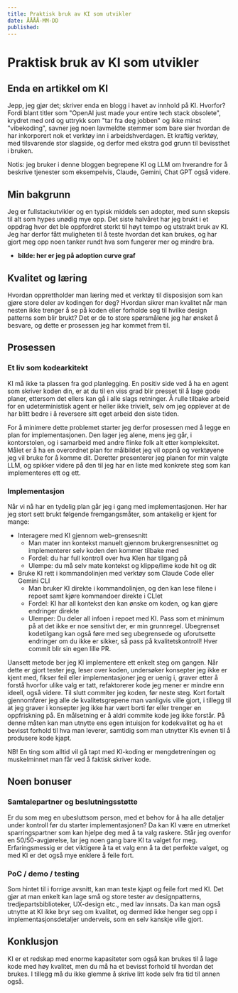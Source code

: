 ```yaml
---
title: Praktisk bruk av KI som utvikler
date: ÅÅÅÅ-MM-DD
published:
---
```


# Praktisk bruk av KI som utvikler

## Enda en artikkel om KI

Jepp, jeg gjør det; skriver enda en blogg i havet av innhold på KI. Hvorfor? Fordi blant titler som "OpenAI just made your entire tech stack obsolete", krydret med ord og uttrykk som "tar fra deg jobben" og ikke minst "vibekoding", savner jeg noen lavmeldte stemmer som bare sier hvordan de har inkorporert nok et verktøy inn i arbeidshverdagen. Et kraftig verktøy, med tilsvarende stor slagside, og derfor med ekstra god grunn til bevissthet i bruken.

Notis: jeg bruker i denne bloggen begrepene KI og LLM om hverandre for å beskrive tjenester som eksempelvis, Claude, Gemini, Chat GPT også videre.

## Min bakgrunn

Jeg er fullstackutvikler og en typisk middels sen adopter, med sunn skepsis til alt som hypes unødig mye opp. Det siste halvåret har jeg brukt i et oppdrag hvor det ble oppfordret sterkt til høyt tempo og utstrakt bruk av KI. Jeg har derfor fått muligheten til å teste hvordan det kan brukes, og har gjort meg opp noen tanker rundt hva som fungerer mer og mindre bra.

- **bilde: her er jeg på adoption curve graf**

## Kvalitet og læring

Hvordan opprettholder man læring med et verktøy til disposisjon som kan gjøre store deler av kodingen for deg? Hvordan sikrer man kvalitet når man nesten ikke trenger å se på koden eller forholde seg til hvilke design patterns som blir brukt? Det er de to store spørsmålene jeg har ønsket å besvare, og dette er prosessen jeg har kommet frem til.

## Prosessen

### Et liv som kodearkitekt

KI må ikke ta plassen fra god planlegging. En positiv side ved å ha en agent som skriver koden din, er at du til en viss grad blir presset til å lage gode planer, ettersom det ellers kan gå i alle slags retninger. Å rulle tilbake arbeid for en udeterministisk agent er heller ikke trivielt, selv om jeg opplever at de har blitt bedre i å reversere sitt eget arbeid den siste tiden.

For å minimere dette problemet starter jeg derfor prosessen med å legge en plan for implementasjonen. Den lager jeg alene, mens jeg går, i kontorstolen, og i samarbeid med andre flinke folk alt etter kompleksitet. Målet er å ha en overordnet plan for målbildet jeg vil oppnå og verktøyene jeg vil bruke for å komme dit. Deretter presenterer jeg planen for min valgte LLM, og spikker videre på den til jeg har en liste med konkrete steg som kan implementeres ett og ett.

### Implementasjon

Når vi nå har en tydelig plan går jeg i gang med implementasjonen. Her har jeg stort sett brukt følgende fremgangsmåter, som antakelig er kjent for mange:

- Interagere med KI gjennom web-grensesnitt
  - Man mater inn kontekst manuelt gjennom brukergrensesnittet og implementerer selv koden den kommer tilbake med
  - Fordel: du har full kontroll over hva KIen har tilgang på
  - Ulempe: du må selv mate kontekst og klippe/lime kode hit og dit
- Bruke KI rett i kommandolinjen med verktøy som Claude Code eller Gemini CLI
  - Man bruker KI direkte i kommandolinjen, og den kan lese filene i repoet samt kjøre kommandoer direkte i CLIet
  - Fordel: KI har all kontekst den kan ønske om koden, og kan gjøre endringer direkte
  - Ulemper: Du deler all infoen i repoet med KI. Pass som et minimum på at det ikke er noe sensitivt der, er min grunnregel. Ubegrenset kodetilgang kan også føre med seg ubegrensede og uforutsette endringer om du ikke er sikker, så pass på kvalitetskontroll! Hver commit blir sin egen lille PR.

Uansett metode ber jeg KI implementere ett enkelt steg om gangen. Når dette er gjort tester jeg, leser over koden, undersøker konsepter jeg ikke er kjent med, fikser feil eller implementasjoner jeg er uenig i, graver etter å forstå hvorfor ulike valg er tatt, refaktorerer kode jeg mener er mindre enn ideell, også videre. Til slutt commiter jeg koden, før neste steg. Kort fortalt gjennomfører jeg alle de kvalitetsgrepene man vanligvis ville gjort, i tillegg til at jeg graver i konsepter jeg ikke har vært borti før eller trenger en oppfriskning på. En målsetning er å aldri commite kode jeg ikke forstår. På denne måten kan man utnytte ens egen intuisjon for kodekvalitet og ha et bevisst forhold til hva man leverer, samtidig som man utnytter KIs evnen til å produsere kode kjapt.

NB! En ting som alltid vil gå tapt med KI-koding er mengdetreningen og muskelminnet man får ved å faktisk skriver kode.

## Noen bonuser

### Samtalepartner og beslutningsstøtte

Er du som meg en ubesluttsom person, med et behov for å ha alle detaljer under kontroll før du starter implementasjonen? Da kan KI være en utmerket sparringspartner som kan hjelpe deg med å ta valg raskere. Står jeg ovenfor en 50/50-avgjørelse, lar jeg noen gang bare KI ta valget for meg. Erfaringsmessig er det viktigere å ta et valg enn å ta det perfekte valget, og med KI er det også mye enklere å feile fort.

### PoC / demo / testing

Som hintet til i forrige avsnitt, kan man teste kjapt og feile fort med KI. Det gjør at man enkelt kan lage små og store tester av designpatterns, tredjepartsbiblioteker, UX-design etc., med lav innsats. Da kan man også utnytte at KI ikke bryr seg om kvalitet, og dermed ikke henger seg opp i implementasjonsdetaljer underveis, som en selv kanskje ville gjort.

## Konklusjon

KI er et redskap med enorme kapasiteter som også kan brukes til å lage kode med høy kvalitet, men du må ha et bevisst forhold til hvordan det brukes. I tillegg må du ikke glemme å skrive litt kode selv fra tid til annen også.
